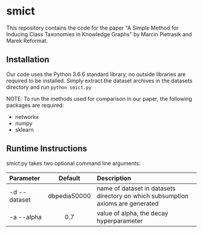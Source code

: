 # smict

This repository contains the code for the paper "A Simple Method for Inducing Class Taxonomies in Knowledge Graphs" by Marcin Pietrasik and Marek Reformat.

## Installation

Our code uses the Python 3.6.6 standard library, no outside libraries are required to be installed. Simply extract the dataset archives in the datasets directory and run `python smict.py`

NOTE: To run the methods used for comparison in our paper, the following packages are required:
* networkx
* numpy
* sklearn

## Runtime Instructions

smict.py takes two optional command line arguments:

| Parameter                 | Default       | Description   |	
| :------------------------ |:-------------:| :-------------|
| -d --dataset 	      |	dbpedia50000  | name of dataset in datasets directory on which subsumption axioms are generated
| -a --alpha          | 0.7           | value of alpha, the decay hyperparameter
